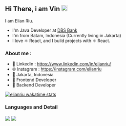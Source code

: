 

## Hi There, i am Vin <img src="https://media.giphy.com/media/hvRJCLFzcasrR4ia7z/giphy.gif" width="20px">

I am Elian Riu. 
- I'm Java Developer at [DBS Bank](https://dbs.com)
- I'm from Batam, Indonesia (Currently living in Jakarta)
- I love ⚛ React, and I build projects with ⚛ React.


### About me :

- 📘 Linkedin : https://www.linkedin.com/in/elianriu/
- 🌐 Instagram : https://instagram.com/elianriu
- 📌 Jakarta, Indonesia
- 📎 Frontend Developer
- 📎 Backend Developer

[![elianriu wakatime stats](https://github-readme-stats.vercel.app/api/wakatime?username=elianriu)](https://github.com/anuraghazra/github-readme-stats)

### Languages and Detail

<p>
    <img align="center" src="https://github-readme-stats.vercel.app/api?username=elianriu&count_private=true&show_icons=true&bg_color=F6F8FA&title_color=5069DF&hide=issues&icon_color=EB445E"/>
    <img align="center" src="https://github-readme-stats.vercel.app/api/top-langs/?username=elianriu&layout=compact&langs_count=10"/>

</p>
